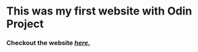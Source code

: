 <h1>This was my first website with Odin Project</h1>

<h3>Checkout the website <a href="https://sauceross.github.io/TOP" target="_blank" rel="noopener noreferrer"> <em>here.</em></a></h3>
